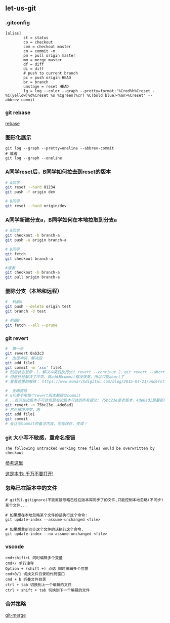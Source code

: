 ## let-us-git

### .gitconfig
```
[alias]
        st = status
        co = checkout
        com = checkout master
        cm = commit -m
        pm = pull origin master
        mm = merge master
        df = diff
        di = diff
        # push to current branch
        pc = push origin HEAD
        br = branch
        unstage = reset HEAD
        lg = log --color --graph --pretty=format:'%Cred%h%Creset -%C(yellow)%d%Creset %s %Cgreen(%cr) %C(bold blue)<%an>%Creset' --abbrev-commit
```

### git rebase
[rebase](https://git-scm.com/book/en/v2/Git-Branching-Rebasing)

###  图形化展示
```
git log --graph --pretty=oneline --abbrev-commit
# 或者
git log --graph --oneline
```

### A同学reset后，B同学如何拉去到reset的版本

```bash
# A同学
git reset --hard 01234
git push -f origin dev

# B同学
git reset --hard origin/dev
```

### A同学新建分支a，B同学如何在本地拉取到分支a

```bash
# A同学
git checkout -b branch-a
git push -u origin branch-a

# B同学
git fetch
git checkout branch-a

#或者
git checkout -b branch-a
git pull origin branch-a
```

### 删除分支（本地和远程）

```bash
#  机器A
git push --delete origin test
git branch -d test

# 机器B
git fetch --all --prune
```

### git revert

```bash
#  第一步
git revert 0ab3c3
#  出现冲突，解决后
git add file1
git commit -m 'xxx' file1
# 然后状态显示：1、解决冲突后执行git revert --continue 2、git revert --abort
# 但是已经解决了冲突，再add和commit都没效果，所以只能abort了
# 看看这里的解释： https://www.monarchdigital.com/blog/2015-04-21/understanding-how-git-revert-works-and-when-use-it

#  正确姿势
# n代表不用每个revert版本都提交commit
# ..表示左边版本不可达但是右边版本可达的所有提交: 75bc23e是老版本，4de6ad1是最新版本(如果这个是非最新版本貌似会产生和上面一样的问题)
git revert -n 75bc23e..4de6ad1
# 然后解决冲突，再
git add file1
git commit
# 会让写commit的备注内容，写完保存，完成！
```

### git 大小写不敏感，重命名报错

```
The following untracked working tree files would be overwritten by checkout
```

[参考这里](https://www.cnblogs.com/imzhi/p/solution-to-git-checkout-error-tips.html)


[这是本书: 千万不要打开!](https://git-scm.com/book/en/v2/Getting-Started-About-Version-Control)


### 忽略已在版本中的文件

```
# git的(.gitignore)不能直接忽略已经在版本库同步了的文件,只能控制本地忽略(不同步)某个文件...

# 如果想在本地忽略某个文件的话执行这个命令:
git update-index --assume-unchanged <file>

# 如果想重新同步这个文件的话执行这个命令.
git update-index --no-assume-unchanged <file>
```

### vscode

```
cmd+shift+L 同时编辑多个变量
cmd+/ 单行注释
Option + (shift +) 点选 同时编辑多个位置
cmd+0/1 切换文件目录和代码窗口
cmd + b 折叠文件目录
ctrl + tab 切换到上一个编辑的文件
ctrl + shift + tab 切换到下一个编辑的文件
```

### 合并策略
[git-merge](https://morningspace.github.io/tech/git-merge-stories-2/)


